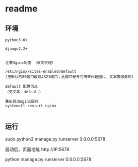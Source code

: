 # readme




## 环境

```
python3.6+

django2.2+


注意Nginx配置 （反向代理）

/etc/nginx/sites-enabled/default
(把默认的80端口改成4321端口；此端口是专门用来代理图片、文本等服务的)

default 配置信息
（见文本：default）

重新启动nginx服务
systemctl restart nginx


```






## 运行

sudo python3 manage.py runserver 0.0.0.0:5678

启动后，页面地址 http://IP:5678


python manage.py runserver 0.0.0.0:5678









